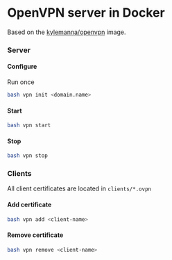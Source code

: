# OpenVPN server in Docker

Based on the [kylemanna/openvpn](https://hub.docker.com/r/kylemanna/openvpn) image.

### Server

#### Configure

Run once

```bash
bash vpn init <domain.name>
```

#### Start

```bash
bash vpn start
```

#### Stop

```bash
bash vpn stop
```

### Clients

All client certificates are located in `clients/*.ovpn`

#### Add certificate

```bash
bash vpn add <client-name>
```

#### Remove certificate

```bash
bash vpn remove <client-name>
```
